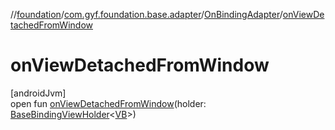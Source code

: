 //[foundation](../../../index.md)/[com.gyf.foundation.base.adapter](../index.md)/[OnBindingAdapter](index.md)/[onViewDetachedFromWindow](on-view-detached-from-window.md)

# onViewDetachedFromWindow

[androidJvm]\
open fun [onViewDetachedFromWindow](on-view-detached-from-window.md)(holder: [BaseBindingViewHolder](../../com.gyf.foundation.base.adapter.viewholder/-base-binding-view-holder/index.md)&lt;[VB](index.md)&gt;)